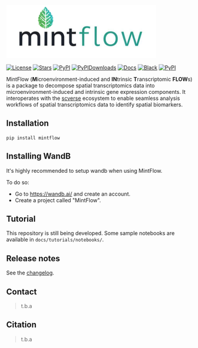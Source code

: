 <img src="https://github.com/Lotfollahi-lab/mintflow/blob/main/docs/_static/mintflow_logo_readme.png" width="400" alt="mintflow-logo">

[![License](https://img.shields.io/badge/License-BSD_3--Clause-blue.svg)](https://github.com/Lotfollahi-lab/mintflow/blob/main/LICENSE)
[![Stars](https://img.shields.io/github/stars/Lotfollahi-lab/mintflow?logo=GitHub&color=yellow)](https://github.com/Lotfollahi-lab/mintflow/stargazers)
[![PyPI](https://img.shields.io/pypi/v/mintflow.svg)](https://pypi.org/project/mintflow)
[![PyPIDownloads](https://static.pepy.tech/badge/mintflow)](https://pepy.tech/project/mintflow)
[![Docs](https://readthedocs.org/projects/mintflow/badge/?version=latest)](https://mintflow.readthedocs.io/en/stable/?badge=stable)
[![Black](https://img.shields.io/badge/code%20style-black-000000.svg)](https://github.com/psf/black)
[![PyPI](https://img.shields.io/badge/pre--commit-enabled-brightgreen?logo=pre-commit&logoColor=white)](https://github.com/pre-commit/pre-commit)

MintFlow (**M**icroenvironment-induced and **IN**trinsic **T**ranscriptomic **FLOW**s) is a package to decompose spatial transcriptomics data into microenvironment-induced and intrinsic gene expression components. It interoperates with the [scverse](https://scverse.org/) ecosystem to enable seamless analysis workflows of spatial transcriptomics data to identify spatial biomarkers.

## Installation

```commandline
pip install mintflow
```

## Installing WandB
It's highly recommended to setup wandb when using MintFlow.

To do so:
- Go to https://wandb.ai/ and create an account.
- Create a project called "MintFlow".


## Tutorial
This repository is still being developed. Some sample notebooks are available in `docs/tutorials/notebooks/`.

## Release notes
See the [changelog][changelog].

## Contact

> t.b.a

## Citation

> t.b.a

[scverse-discourse]: https://discourse.scverse.org/
[issue-tracker]: https://github.com/sebastianbirk/celldino/issues
[changelog]: https://celldino.readthedocs.io/latest/changelog.html
[link-docs]: https://celldino.readthedocs.io
[link-api]: https://celldino.readthedocs.io/latest/api.html
